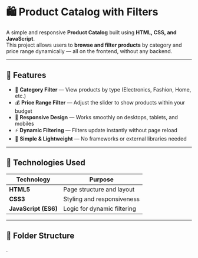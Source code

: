 # 🛍️ Product Catalog with Filters

A simple and responsive **Product Catalog** built using **HTML, CSS, and JavaScript**.  
This project allows users to **browse and filter products** by category and price range dynamically — all on the frontend, without any backend.

---

## 🚀 Features

- 🧩 **Category Filter** — View products by type (Electronics, Fashion, Home, etc.)
- 💰 **Price Range Filter** — Adjust the slider to show products within your budget
- 🎨 **Responsive Design** — Works smoothly on desktops, tablets, and mobiles
- ⚡ **Dynamic Filtering** — Filters update instantly without page reload
- 🧱 **Simple & Lightweight** — No frameworks or external libraries needed

---

## 🧰 Technologies Used

| Technology | Purpose |
|-------------|----------|
| **HTML5** | Page structure and layout |
| **CSS3** | Styling and responsiveness |
| **JavaScript (ES6)** | Logic for dynamic filtering |

---

## 📁 Folder Structure

.

